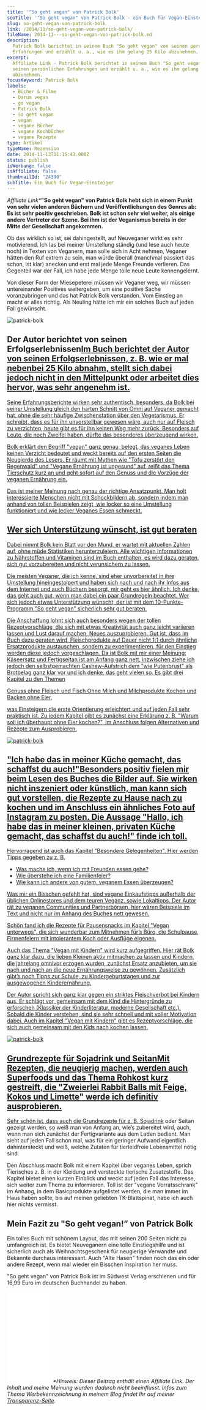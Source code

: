 ```yaml
---
title: '"So geht vegan" von Patrick Bolk'
seoTitle: '"So geht vegan" von Patrick Bolk - ein Buch für Vegan-Einsteiger'
slug: so-geht-vegan-von-patrick-bolk
link: /2014/11/so-geht-vegan-von-patrick-bolk/
fileName: 2014-11---so-geht-vegan-von-patrick-bolk.md
description:
  Patrick Bolk berichtet in seinem Buch "So geht vegan" von seinen persönlichen
  Erfahrungen und erzählt u. a., wie es ihm gelang 25 Kilo abzunehmen.
excerpt:
  Affiliate Link - Patrick Bolk berichtet in seinem Buch "So geht vegan" von
  seinen persönlichen Erfahrungen und erzählt u. a., wie es ihm gelang 25 Kilo
  abzunehmen.
focusKeyword: Patrick Bolk
labels:
  - Bücher & Filme
  - Darum vegan
  - go vegan
  - Patrick Bolk
  - So geht vegan
  - vegan
  - vegane Bücher
  - vegane Kochbücher
  - vegane Rezepte
type: Artikel
typeName: Rezension
date: 2014-11-13T11:15:43.000Z
status: publish
isWerbung: false
isAffiliate: false
thumbnailId: "24390"
subTitle: Ein Buch für Vegan-Einsteiger
---
```


<em>Affiliate Link\*</em><strong>"So geht vegan" von Patrick Bolk hebt sich in
einem Punkt von sehr vielen anderen Büchern und Veröffentlichungen des Genres
ab: Es ist sehr positiv geschrieben. Bolk ist schon sehr viel weiter, als einige
andere Vertreter der Szene. Bei ihm ist der Veganismus bereits in der Mitte der
Gesellschaft angekommen.</strong>

Ob das wirklich so ist, sei dahingestellt, auf Neuveganer wirkt es sehr
motivierend. Ich las bei meiner Umstellung ständig (und lese auch heute noch) in
Texten von Veganern, man solle sich in Acht nehmen, Veganer hätten den Ruf
extrem zu sein, man würde überall (manchmal passiert das schon, ist klar)
anecken und erst mal jede Menge Freunde verlieren. Das Gegenteil war der Fall,
ich habe jede Menge tolle neue Leute kennengelernt.

Von dieser Form der Miesepeterei müssen wir Veganer weg, wir müssen
untereinander Positives weitergeben, um eine positive Sache voranzubringen und
das hat Patrick Bolk verstanden. Vom Einstieg an macht er alles richtig. Als
Neuling hätte ich mir ein solches Buch auf jeden Fall gewünscht.

![patrick-bolk](http://cardamonchai.com/wp-content/uploads/2019/06/patrick-bolk-2-400x600.jpg)

## Der Autor berichtet von seinen Erfolgserlebnissen<a href="https://amzn.to/31ngUxz" target="_blank" rel="noopener">Im Buch berichtet der Autor von seinen Erfolgserlebnissen, z. B. wie er mal nebenbei 25 Kilo abnahm, stellt sich dabei jedoch nicht in den Mittelpunkt oder arbeitet dies hervor, was sehr angenehm ist.

Seine Erfahrungsberichte wirken sehr authentisch, besonders, da Bolk bei seiner
Umstellung gleich den harten Schnitt von Omni auf Veganer gemacht hat, ohne die
sehr häufige Zwischenstation über den Vegetarismus. Er schreibt, dass es für ihn
unvorstellbar gewesen wäre, auch nur auf Fleisch zu verzichten, heute gibt es
für ihn keinen Weg mehr zurück. Besonders auf Leute, die noch Zweifel haben,
dürfte das besonderes überzeugend wirken.

Bolk erklärt den Begriff "vegan" ganz genau, belegt, das veganes Leben keinen
Verzicht bedeutet und weckt bereits auf den ersten Seiten die Neugierde des
Lesers. Er räumt mit Mythen wie "Tofu zerstört den Regenwald" und "Vegane
Ernährung ist ungesund" auf, reißt das Thema Tierschutz kurz an und geht sofort
auf den Genuss und die Vorzüge der veganen Ernährung ein.

Das ist meiner Meinung nach genau der richtige Ansatzpunkt. Man holt
interessierte Menschen nicht mit Schockbildern ab, sondern indem man anhand von
tollen Beispielen zeigt, wie locker so eine Umstellung funktioniert und wie
lecker Veganes Essen schmeckt.

## Wer sich Unterstützung wünscht, ist gut beraten

Dabei nimmt Bolk kein Blatt vor den Mund, er wartet mit aktuellen Zahlen auf,
ohne müde Statistiken herunterzuleiern. Alle wichtigen Informationen zu
Nährstoffen und Vitaminen sind im Buch enthalten, es wird dazu geraten, sich gut
vorzubereiten und nicht verunsichern zu lassen.

Die meisten Veganer, die ich kenne, sind eher unvorbereitet in ihre Umstellung
hineingestolpert und haben sich nach und nach ihr Infos aus dem Internet und
auch Büchern besorgt, mir geht es hier ähnlich. Ich denke, das geht auch gut,
wenn man dabei ein paar Grundregeln beachtet. Wer sich jedoch etwas
Unterstützung wünscht, der ist mit dem 10-Punkte-Programm "So geht vegan"
sicherlich sehr gut beraten.

Die Anschaffung lohnt sich auch besonders wegen der tollen Rezeptvorschläge, die
sich mit etwas Kreativität auch ganz leicht variieren lassen und Lust darauf
machen, Neues auszuprobieren. Gut ist, dass im Buch dazu geraten wird,
Fleischprodukte auf Dauer nicht 1:1 durch ähnliche Ersatzprodukte austauschen,
sondern zu experimentieren, für den Einstieg werden diese jedoch vorgeschlagen.
Da ist Bolk mit mir einer Meinung: Käseersatz und Fertigseitan ist am Anfang
ganz nett, inzwischen ziehe ich jedoch den selbstgemachten Cashew-Aufstrich dem
"wie Putenbrust" als Brotbelag ganz klar vor und ich denke, das geht vielen so.
Es gibt drei Kapitel zu den Themen

Genuss ohne Fleisch und Fisch Ohne Milch und Milchprodukte Kochen und Backen
ohne Eier,

was Einsteigern die erste Orientierung erleichtert und auf jeden Fall sehr
praktisch ist. Zu jedem Kapitel gibt es zunächst eine Erklärung z. B. "Warum
soll ich überhaupt ohne Eier kochen?", im Anschluss folgen Alternativen und
Rezepte zum Ausprobieren.

![patrick-bolk](http://cardamonchai.com/wp-content/uploads/2019/06/patrick-bolk-4-400x267.jpg)

## "Ich habe das in meiner Küche gemacht, das schaffst du auch!"<a href="https://amzn.to/31ngUxz" target="_blank" rel="noopener">Besonders positiv fielen mir beim Lesen des Buches die Bilder auf. Sie wirken nicht inszeniert oder künstlich, man kann sich gut vorstellen, die Rezepte zu Hause nach zu kochen und im Anschluss ein ähnliches Foto auf Instagram zu posten. Die Aussage "Hallo, ich habe das in meiner kleinen, privaten Küche gemacht, das schaffst du auch!" finde ich toll.

Hervorragend ist auch das Kapitel "Besondere Gelegenheiten". Hier werden Tipps
gegeben zu z. B.

<ul><li>Was mache ich, wenn ich mit Freunden essen gehe?</li><li>Wie überstehe ich eine Familienfeier?</li><li>Wie kann ich andere von gutem, veganem Essen überzeugen?</li></ul>

Was mir ein Bisschen gefehlt hat, sind vegane Einkaufstipps außerhalb der
üblichen Onlinestores und dem teuren Veganz, sowie Lokaltipps. Der Autor rät zu
veganen Communities und Partnerbörsen, hier wären Beispiele im Text und nicht
nur im Anhang des Buches nett gewesen.

Schön fand ich die Rezepte für Pausensnacks im Kapitel "Vegan unterwegs", die
sich wunderbar zum Mitnehmen für’s Büro, die Schulpause, Firmenfeiern mit
intolerantem Koch oder Ausflüge eigenen.

Auch das Thema "Vegan mit Kindern" wird kurz aufgegriffen. Hier rät Bolk ganz
klar dazu, die lieben Kleinen aktiv mitmachen zu lassen und Kindern, die
jahrelang omnivor erzogen wurden, zunächst Ersatz anzubieten, um sie nach und
nach an die neue Ernährungsweise zu gewöhnen. Zusätzlich gibt’s noch Tipps zur
Schule, zu Kindergeburtstagen und zur ausgewogenen Kinderernährung.

Der Autor spricht sich ganz klar gegen ein striktes Fleischverbot bei Kindern
aus. Er schlägt vor, gemeinsam mit dem Kind die Hintergründe zu erforschen
(Klassiker der Kinderliteratur, moderne Gesellschaft etc.). Sobald die Kinder
verstehen, sind sie sehr schnell und mit voller Motivation dabei. Auch im
Kapitel "Vegan mit Kindern" gibt es Rezeptvorschläge, die sich auch gemeinsam
mit den Kids nach kochen lassen.

![patrick-bolk](http://cardamonchai.com/wp-content/uploads/2019/06/patrick-bolk-1-400x600.jpg)

## Grundrezepte für Sojadrink und Seitan<a href="https://amzn.to/31ngUxz" target="_blank" rel="noopener">Mit Rezepten, die neugierig machen, werden auch Superfoods und das Thema Rohkost kurz gestreift, die "Zweierlei Rabbit Balls mit Feige, Kokos und Limette" werde ich definitiv ausprobieren.

Sehr schön ist, dass auch die Grundrezepte für z. B.
<a href="http://cardamonchai.com/2014/12/diy-sojamilch/">Sojadrink</a> oder
Seitan gezeigt werden, so weiß man von Anfang an, wie’s zubereitet wird, auch,
wenn man sich zunächst der Fertigvariante aus dem Laden bedient. Man sieht auf
jeden Fall schon mal, was für ein geringer Aufwand eigentlich dahintersteckt und
weiß, welche Zutaten für tierleidfreie Lebensmittel nötig sind.

Den Abschluss macht Bolk mit einem Kapitel über veganes Leben, sprich Tierisches
z. B. in der Kleidung und versteckte tierische Zusatzstoffe. Das Kapitel bietet
einen kurzen Einblick und weckt auf jeden Fall das Interesse, sich weiter zum
Thema zu informieren. Toll ist der "vegane Vorratsschrank" im Anhang, in dem
Basicprodukte aufgelistet werden, die man immer im Haus haben sollte, bis auf
meinen geliebten TK-Blattspinat, habe ich auch hier nichts vermisst.

## Mein Fazit zu "So geht vegan!” von Patrick Bolk

Ein tolles Buch mit schönem Layout, das mit seinen 200 Seiten nicht zu
umfangreich ist. Es bietet Neuveganern eine tolle Einstiegshilfe und ist
sicherlich auch als Weihnachtsgeschenk für neugierige Verwandte und Bekannte
durchaus interessant. Auch "Alte Hasen" finden noch das ein oder andere Rezept,
wenn mal wieder ein Bisschen Inspiration her muss.

"So geht vegan" von Patrick Bolk ist im Südwest Verlag erschienen und für 16,99
Euro im deutschen Buchhandel zu haben.

<iframe style="width: 120px; height: 240px;" src="//ws-eu.amazon-adsystem.com/widgets/q?ServiceVersion=20070822&amp;OneJS=1&amp;Operation=GetAdHtml&amp;MarketPlace=DE&amp;source=ac&amp;ref=qf_sp_asin_til&amp;ad_type=product_link&amp;tracking_id=cardamonchai-21&amp;marketplace=amazon&amp;region=DE&amp;placement=3517092789&amp;asins=3517092789&amp;linkId=852e229a1ce9e8f1deddd8920286ae5e&amp;show_border=true&amp;link_opens_in_new_window=true&amp;price_color=c4c4c4&amp;title_color=5c9b72&amp;bg_color=ffffff" frameborder="0" marginwidth="0" marginheight="0" scrolling="no"></iframe><em>*Hinweis: Dieser Beitrag enthält einen Affiliate Link. Der Inhalt und meine Meinung wurden dadurch nicht beeinflusst. Infos zum Thema Werbekennzeichnung in meinem Blog findet Ihr auf meiner <a href="http://cardamonchai.com/werbung/" target="_blank" rel="noopener">Transparenz-Seite</a>.</em>
